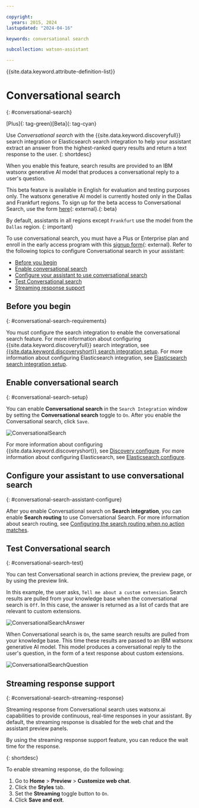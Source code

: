 ```yaml
---

copyright:
  years: 2015, 2024
lastupdated: "2024-04-16"

keywords: conversational search

subcollection: watson-assistant

---
```


{{site.data.keyword.attribute-definition-list}}

# Conversational search
{: #conversational-search}

[Plus]{: tag-green}[Beta]{: tag-cyan}

Use *Conversational search* with the {{site.data.keyword.discoveryfull}} search integration or Elasticsearch search integration to help your assistant extract an answer from the highest-ranked query results and return a text response to the user.
{: shortdesc}

When you enable this feature, search results are provided to an IBM watsonx generative AI model that produces a conversational reply to a user's question. 

This beta feature is available in English for evaluation and testing purposes only. The watsonx generative AI model is currently hosted only in the Dallas and Frankfurt regions. To sign up for the beta access to Conversational Search, use the form [here](https://wkf.ms/4bKDCUh){: external}.{: beta}

By default, assistants in all regions except `Frankfurt` use the model from the `Dallas` region. {: important}

To use conversational search, you must have a Plus or Enterprise plan and enroll in the early access program with this [signup form](https://wkf.ms/4bKDCUh){: external}.
Refer to the following topics to configure Conversational search in your assistant:

- [Before you begin](#conversational-search-requirements)
- [Enable conversational search](#conversational-search-setup) 
- [Configure your assistant to use conversational search](#conversational-search-assistant-configure)
- [Test Conversational search](#conversational-search-test)
- [Streaming response support](#conversational-search-streaming-response)

## Before you begin
{: #conversational-search-requirements}

You must configure the search integration to enable the conversational search feature. For more information about configuring {{site.data.keyword.discoveryfull}} search integration, see [{{site.data.keyword.discoveryshort}} search integration setup](/docs/watson-assistant?topic=watson-assistant-search-add). For more information about configuring Elasticsearch integration, see [Elasticsearch search integration setup](/docs/watson-assistant?topic=watson-assistant-search-elasticsearch-add).

## Enable conversational search 
{: #conversational-search-setup}

You can enable **Conversational search** in the `Search Integration` window by setting the **Conversational search** toggle to `On`. After you enable the Conversational search, click `Save`. 

 ![ConversationalSearch](images/convo-search-toggle-on.png) 

 For more information about configuring {{site.data.keyword.discoveryshort}}, see [Discovery configure](/docs/watson-assistant?topic=watson-assistant-search-add#search-add-configure). For more information about configuring Elasticsearch, see [Elasticsearch configure](/docs/watson-assistant?topic=watson-assistant-search-elasticsearch-add#setup-elasticsearch).

 ## Configure your assistant to use conversational search
 {: #conversational-search-assistant-configure}

After you enable Conversational search on **Search integration**, you can enable **Search routing** to use Conversational Search. For more information about search routing, see [Configuring the search routing when no action matches](/docs/watson-assistant?topic=watson-assistant-handle-errors#config-search-routing). 

## Test Conversational search
{: #conversational-search-test}

You can test Conversational search in actions preview, the preview page, or by using the preview link.

In this example, the user asks, `Tell me about a custom extension`.
Search results are pulled from your knowledge base when the conversational search is `Off`. In this case, the answer is returned as a list of cards that are relevant to custom extensions.

   ![ConversationalSearchAnswer](images/elasticsearch-answer.png)

When Conversational search is `On`, the same search results are pulled from your knowledge base. This time these results are passed to an IBM watsonx generative AI model. This model produces a conversational reply to the user's question, in the form of a text response about custom extensions.

   ![ConversationalSearchQuestion](images/elasticsearch-question.png)


## Streaming response support
{: #conversational-search-streaming-response}

Streaming response from Conversational search uses watsonx.ai capabilities to provide continuous, real-time responses in your assistant. By default, the streaming response is disabled for the web chat and the assistant preview panels. 

By using the streaming response support feature, you can reduce the wait time for the response. 

{: shortdesc}

To enable streaming response, do the following:

1. Go to **Home** > **Preview** > **Customize web chat**.
1. Click the **Styles** tab.
1. Set the **Streaming** toggle button to `On`.
1. Click **Save and exit**.
  













